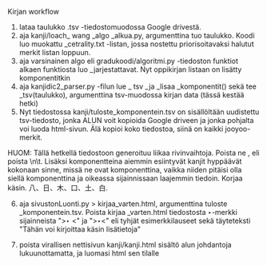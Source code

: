 Kirjan workflow

1. lataa taulukko .tsv -tiedostomuodossa Google drivestä.
2. aja kanji/loach_ wang _algo _alkua.py, argumenttina tuo taulukko. Koodi luo muokattu _cetrality.txt -listan, jossa nostettu priorisoitavaksi halutut merkit listan loppuun.
3. aja varsinainen algo eli gradukoodi/algoritmi.py -tiedoston funktiot alkaen funktiosta luo _jarjestattavat. Nyt oppikirjan listaan on lisätty komponentitkin
4. aja kanjidic2_parser.py -filun lue _ tsv _ja _lisaa _komponentit() sekä tee _tsv(taulukko), argumenttina tsv-muodossa kirjan data (tässä kestää hetki)
5. Nyt tiedostossa kanji/tuloste_komponentein.tsv on sisällöltään uudistettu tsv-tiedosto, jonka ALUN voit kopioida Google driveen ja jonka pohjalta voi luoda html-sivun. Älä kopioi koko tiedostoa, siinä on kaikki jooyoo-merkit.

HUOM: Tällä hetkellä tiedostoon generoituu liikaa rivinvaihtoja. Poista ne , eli poista \n\t. Lisäksi komponentteina aiemmin esiintyvät kanjit hyppäävät kokonaan sinne, missä ne ovat komponenttina, vaikka niiden pitäisi olla siellä komponenttina ja oikeassa sijainnissaan laajemmin tiedoin. Korjaa käsin. 八、日、木、口、土、白.

6. aja sivustonLuonti.py > kirjaa_varten.html, argumenttina tuloste _komponentein.tsv. Poista kirjaa _varten.html tiedostosta ‣-merkki sijainneista ">‣ <" ja ">‣<" eli tyhjät esimerkkilauseet sekä täyteteksti "Tähän voi kirjoittaa käsin lisätietoja"

7. poista virallisen nettisivun kanji/kanji.html sisältö alun johdantoja lukuunottamatta, ja luomasi html sen tilalle

